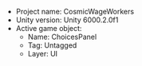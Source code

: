<!-- UNITY CODE ASSIST INSTRUCTIONS START -->
- Project name: CosmicWageWorkers
- Unity version: Unity 6000.2.0f1
- Active game object:
  - Name: ChoicesPanel
  - Tag: Untagged
  - Layer: UI
<!-- UNITY CODE ASSIST INSTRUCTIONS END -->